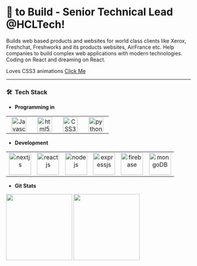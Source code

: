 # :black_heart: to Build - Senior Technical Lead @HCLTech!

Builds web based products and websites for world class clients like Xerox, Freshchat, Freshworks and its products websites, AirFrance etc. Help companies to build complex web applications with modern technologies. Coding on React and dreaming on React.

Loves CSS3 animations <a href="https://codepen.io/vulchivijay/pens/popular" target="_blank">Click Me</a>

<hr>


<h3> 🛠 &nbsp;Tech Stack</h3>

- **Programming in**
<table>
<tbody>
 <tr>
<td align="center" width="20%">
<img height=40px src="https://www.vectorlogo.zone/logos/javascript/javascript-horizontal.svg" alt="Javascript"/> 
</td>
<td align="center" width="20%">
<img height=40px src="https://www.vectorlogo.zone/logos/w3_html5/w3_html5-ar21.svg" alt="html5"/>
</td>
<td align="center" width="20%">
<img height=40px src="https://www.vectorlogo.zone/logos/netlifyapp_watercss/netlifyapp_watercss-ar21.svg" alt="CSS3"/>
</td>
<td align="center" width="20%">
<img height=40px src="https://www.vectorlogo.zone/logos/python/python-ar21.svg" alt="python"/>
</td>
</tr>
</tbody>
</table>


- **Development**
<table>
<tbody>
 <tr>
<td align="center" width="16.6%">
<img height=60px src="https://www.vectorlogo.zone/logos/nextjs/nextjs-ar21.svg" alt="nextjs" /> 
</td>
<td align="center" width="16.6%">
<img height=60px src="https://www.vectorlogo.zone/logos/reactjs/reactjs-ar21.svg" alt="reactjs" /> 
</td>
<td align="center" width="16.6%">
<img height=60px src="https://www.vectorlogo.zone/logos/nodejs/nodejs-ar21.svg" alt="nodejs" /> 
</td>
<td align="center" width="16.6%">
<img height=60px src="https://www.vectorlogo.zone/logos/expressjs/expressjs-ar21.svg" alt="expressjs" /> 
</td>
<td align="center" width="16.6%">
<img height=60px src="https://www.vectorlogo.zone/logos/firebase/firebase-ar21.svg" alt="firebase" /> 
</td>
<td align="center" width="16.6%">
<img height=60px src="https://www.vectorlogo.zone/logos/mongodb/mongodb-ar21.svg" alt="mongoDB" /> 
</td>
</tr>
</tbody>
</table>


- **Git Stats**
<img height="180em" src="https://github-readme-stats.vercel.app/api?username=vulchivijay&theme=buefy&show_icons=true" />
<img height="180em" src="https://github-readme-stats.vercel.app/api/top-langs/?username=vulchivijay&theme=buefy&layout=compact" />


<br/>

<!--
https://github.com/anuraghazra/github-readme-stats#themes
**vulchivijay/vulchivijay** is a ✨ _special_ ✨ repository because its `README.md` (this file) appears on your GitHub profile.


## I work on... :man_technologist:

## On the job... :office:

## I did... :man_student:

## I love... :gift_heart:
### Hi there 👋

Here are some ideas to get you started:

- 🔭 I’m currently working on ...
- 🌱 I’m currently learning ...
- 👯 I’m looking to collaborate on ...
- 🤔 I’m looking for help with ...
- 💬 Ask me about ...
- 📫 How to reach me: ...
- 😄 Pronouns: ...
- ⚡ Fun fact: ...
-->
